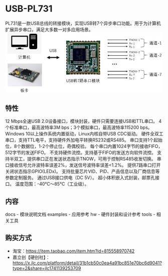 # USB-PL731
PL731是一款USB总线的转接模块，实现USB转7个异步串口功能。用于为计算机扩展异步串口，满足大多数一对多应用场景。
![image](pictures/PL731_solution.jpg)

## 特性
12 Mbps全速USB 2.0设备接口，模块封装，硬件只需要连接USB和TTL串口。
4个标准串口，最高波特率3M bps；3个模拟串口，最高波特率115200 bps。
Windows 10以上操作系统内置驱动，Linux内核自带USB CDC驱动。 
硬件全双工串口，支持TTL电平，支持硬件外加电平转换RS232或RS485。 
串口支持1个起始位，8个数据位，1-2个停止位，奇偶校验。 
每个串口内置1024字节的接收FIFO，512字节的发送FIFO。 
不支持硬件流控。支持基于FIFO的发送方向软件流控。
支持半双工，提供串口正在发送状态指示TNOW，可用于控制RS485收发切换。 
串口接收信号允许波特率误差2%，发送信号波特率误差<1.2%。
提供7路串口打开关闭状态指示GPIO(LEDx)。
支持批量芯片VID、PID、产品信息以及厂商信息等参数定制服务。
通过USB接口供电（DC 5V）。 
超小体积嵌入式封装，邮票孔接口。
温度范围：-40℃～85℃（工业级）。

## 内容
docs - 模块说明文档
examples - 应用参考
hw - 硬件封装和设计参考
tools - 相关工具

## 购买方式
- 淘宝：https://item.taobao.com/item.htm?id=815558970742
- 嘉立创【硬创社】：https://x.jlc.com/platform/detail/31b1cb50c0ea4a91bc851e70bc6d9041?type=2&share=jlc1741139253709


